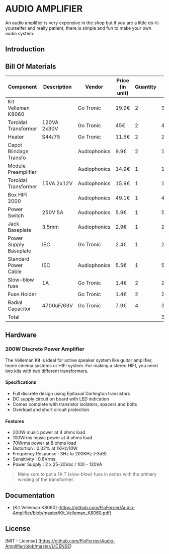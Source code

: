 # AUDIO AMPLIFIER
An audio amplifier is very expensive in the shop but if you are a little do-it-yourselfer and really patient, there is simple and fun to make your own audio system.

## Introduction

## Bill Of Materials
|Component             |Description |Vendor      |Price (in unit)|Quantity|Total |
|----------------------|------------|------------|---------------|--------|------|
|Kit Velleman K8060    |            |Go Tronic   |19.9€          |2       |39.8€ |
|Toroidal Transformer  |120VA 2x30V |Go Tronic   |45€            |2       |45€   |
|Heater                |S44/75      |Go Tronic   |11.5€          |2       |23€   |
|Capot Blindage Transfo|            |Audiophonics|9.9€           |2       |19.8€ |
|Module Preamplifier   |            |Audiophonics|14.9€          |1       |14.9€ |
|Toroidal Transformer  |15VA 2x12V  |Audiophonics|15.9€          |1       |15.9€ |
|Box     HIFI 2000     |            |Audiophonics|49.1€          |1       |49.1€ |
|Power Switch          |250V 5A     |Audiophonics|5.9€           |1       |5.9€  |
|Jack Baseplate        |3.5mm       |Audiophonics|2.9€           |1       |2.9€  |
|Power Supply Baseplate|IEC         |Go Tronic   |2.4€           |1       |2.4€  |
|Standard Power Cable  |IEC         |Audiophonics|5.5€           |1       |5.5€  |
|Slow-blow fuse        |1A          |Go Tronic   |1.4€           |2       |2.8€  |
|Fuse Holder           |            |Go Tronic   |1.4€           |2       |2.8€  |
|Radial Capacitor      |4700uF/63V  |Go Tronic   |7.9€           |4       |31.6€ |
|Total                 |            |            |               |        |306.4€|

## Hardware
### 200W Discrete Power Amplifier
The Velleman Kit is ideal for active speaker system like guitar amplifier, home cinema systems
or HIFI system.
For making a stereo HIFI, you need two kits with two different transformers.
#### Specifications
* Full discrete design using Epitaxial Darlington transistors
* DC supply circuit on board with LED indication
* Comes complete with transistor isolators, spacers and bolts
* Overload and short circuit protection
#### Features
* 200W music power at 4 ohms load
* 100Wrms music power at 4 ohms load
* 70Wrms power at 8 ohms load
* Distortion : 0.02% at 1KHz/10W
* Frequency Response : 3Hz to 200KHz (-3dB)
* Sensitivity : 0.6Vrms
* Power Supply : 2 x 25-30Vac / 100 - 120VA

>Make sure to put a 1A T (slow-blow) fuse in series with the primary winding of the transformer.`
## Documentation
* [Kit Velleman K8060] (https://github.com/FloFerrier/Audio-Amplifier/blob/master/Kit_Velleman_K8060.pdf)

## License
[MIT - License] (https://github.com/FloFerrier/Audio-Amplifier/blob/master/LICENSE)
